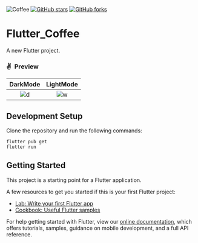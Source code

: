 ![Coffee](https://www.tastingtable.com/img/gallery/coffee-brands-ranked-from-worst-to-best/l-intro-1645231221.jpg)
[![GitHub stars](https://img.shields.io/github/stars/iampawan/FlutterExampleApps.svg?style=social&label=Star)](https://github.com/amirziyacode)
[![GitHub forks](https://img.shields.io/github/forks/iampawan/FlutterExampleApps.svg?style=social&label=Fork)](https://github.com/amirziyacode?tab=repositories)

# Flutter_Coffee

A new Flutter project.


### ✌&ensp;Preview

|               DarkMode               |              LightMode               |
| :----------------------------------: | :----------------------------------: |
| ![d](https://s6.uupload.ir/files/dark_eeko.gif) | ![w](https://uupload.ir/view/coffee_dcw8.mov/) |


## Development Setup
Clone the repository and run the following commands:
```
flutter pub get
flutter run
```

## Getting Started

This project is a starting point for a Flutter application.

A few resources to get you started if this is your first Flutter project:

- [Lab: Write your first Flutter app](https://flutter.dev/docs/get-started/codelab)
- [Cookbook: Useful Flutter samples](https://flutter.dev/docs/cookbook)

For help getting started with Flutter, view our
[online documentation](https://flutter.dev/docs), which offers tutorials,
samples, guidance on mobile development, and a full API reference.
